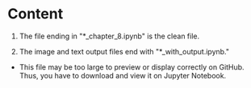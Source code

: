 
# Content

1. The file ending in "*_chapter_8.ipynb" is the clean file. 

2. The image and text output files end with "*_with_output.ipynb."
  - This file may be too large to preview or display correctly on GitHub. Thus, you have to download and view it on Jupyter Notebook.
